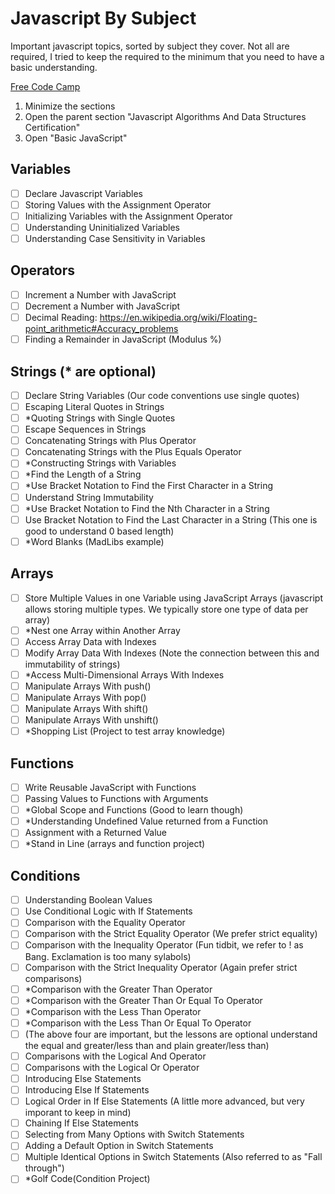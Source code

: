 # Javascript By Subject 

Important javascript topics, sorted by subject they cover. Not all are required, I tried to keep the required to the minimum that you need to have a basic understanding.

[Free Code Camp](https://learn.freecodecamp.org/) 

1. Minimize the sections
2. Open the parent section "Javascript Algorithms And Data Structures Certification"
3. Open "Basic JavaScript"

## Variables
- [ ] Declare Javascript Variables
- [ ] Storing Values with the Assignment Operator
- [ ] Initializing Variables with the Assignment Operator
- [ ] Understanding Uninitialized Variables
- [ ] Understanding Case Sensitivity in Variables

## Operators
- [ ] Increment a Number with JavaScript
- [ ] Decrement a Number with JavaScript
- [ ] Decimal Reading: https://en.wikipedia.org/wiki/Floating-point_arithmetic#Accuracy_problems
- [ ] Finding a Remainder in JavaScript (Modulus %)

## Strings (* are optional)
- [ ] Declare String Variables (Our code conventions use single quotes)
- [ ] Escaping Literal Quotes in Strings
- [ ] *Quoting Strings with Single Quotes
- [ ] Escape Sequences in Strings
- [ ] Concatenating Strings with Plus Operator
- [ ] Concatenating Strings with the Plus Equals Operator
- [ ] *Constructing Strings with Variables
- [ ] *Find the Length of a String
- [ ] *Use Bracket Notation to Find the First Character in a String
- [ ] Understand String Immutability
- [ ] *Use Bracket Notation to Find the Nth Character in a String
- [ ] Use Bracket Notation to Find the Last Character in a String (This one is good to understand 0 based length)
- [ ] *Word Blanks (MadLibs example)

## Arrays
- [ ] Store Multiple Values in one Variable using JavaScript Arrays (javascript allows storing multiple types. We typically store one type of data per array)
- [ ] *Nest one Array within Another Array
- [ ] Access Array Data with Indexes
- [ ] Modify Array Data With Indexes (Note the connection between this and immutability of strings)
- [ ] *Access Multi-Dimensional Arrays With Indexes
- [ ] Manipulate Arrays With push()
- [ ] Manipulate Arrays With pop()
- [ ] Manipulate Arrays With shift()
- [ ] Manipulate Arrays With unshift()
- [ ] *Shopping List (Project to test array knowledge)

## Functions
- [ ] Write Reusable JavaScript with Functions
- [ ] Passing Values to Functions with Arguments
- [ ] *Global Scope and Functions (Good to learn though)
- [ ] *Understanding Undefined Value returned from a Function
- [ ] Assignment with a Returned Value
- [ ] *Stand in Line (arrays and function project)

## Conditions
- [ ] Understanding Boolean Values
- [ ] Use Conditional Logic with If Statements
- [ ] Comparison with the Equality Operator
- [ ] Comparison with the Strict Equality Operator (We prefer strict equality)
- [ ] Comparison with the Inequality Operator (Fun tidbit, we refer to ! as Bang. Exclamation is too many sylabols)
- [ ] Comparison with the Strict Inequality Operator (Again prefer strict comparisons)
- [ ] *Comparison with the Greater Than Operator
- [ ] *Comparison with the Greater Than Or Equal To Operator
- [ ] *Comparison with the Less Than Operator
- [ ] *Comparison with the Less Than Or Equal To Operator
- [ ] (The above four are important, but the lessons are optional understand the equal and greater/less than and plain greater/less than)
- [ ] Comparisons with the Logical And Operator
- [ ] Comparisons with the Logical Or Operator
- [ ] Introducing Else Statements
- [ ] Introducing Else If Statements
- [ ] Logical Order in If Else Statements (A little more advanced, but very imporant to keep in mind)
- [ ] Chaining If Else Statements
- [ ] Selecting from Many Options with Switch Statements
- [ ] Adding a Default Option in Switch Statements
- [ ] Multiple Identical Options in Switch Statements (Also referred to as "Fall through")
- [ ] *Golf Code(Condition Project)